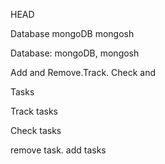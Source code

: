 

 HEAD
 
 Database  mongoDB mongosh

 Database:   mongoDB, mongosh

 Add and Remove.Track. Check and

 Tasks

 Track tasks
  
 Check tasks

 remove task. 
 add tasks
